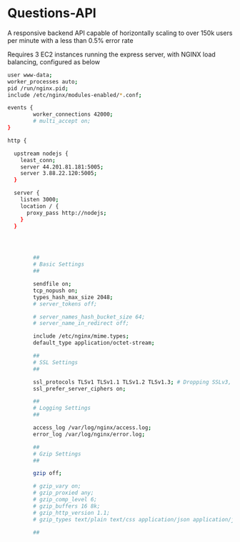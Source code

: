# Questions-API

A responsive backend API capable of horizontally scaling to over 150k users per minute with a less than 0.5% error rate

Requires 3 EC2 instances running the express server, with NGINX load balancing, configured as below

```sh
user www-data;
worker_processes auto;
pid /run/nginx.pid;
include /etc/nginx/modules-enabled/*.conf;

events {
        worker_connections 42000;
        # multi_accept on;
}

http {

  upstream nodejs {
    least_conn;
    server 44.201.81.181:5005;
    server 3.88.22.120:5005;
  }

  server {
    listen 3000;
    location / {
      proxy_pass http://nodejs;
    }
  }




        ##
        # Basic Settings
        ##

        sendfile on;
        tcp_nopush on;
        types_hash_max_size 2048;
        # server_tokens off;

        # server_names_hash_bucket_size 64;
        # server_name_in_redirect off;

        include /etc/nginx/mime.types;
        default_type application/octet-stream;

        ##
        # SSL Settings
        ##

        ssl_protocols TLSv1 TLSv1.1 TLSv1.2 TLSv1.3; # Dropping SSLv3, ref: POODLE
        ssl_prefer_server_ciphers on;

        ##
        # Logging Settings
        ##

        access_log /var/log/nginx/access.log;
        error_log /var/log/nginx/error.log;

        ##
        # Gzip Settings
        ##

        gzip off;

        # gzip_vary on;
        # gzip_proxied any;
        # gzip_comp_level 6;
        # gzip_buffers 16 8k;
        # gzip_http_version 1.1;
        # gzip_types text/plain text/css application/json application/javascript text/xml application/xml application/xml+rss text/javascript;

        ##
 ```
